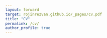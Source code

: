 ```yaml
---
layout: forward
target: rojinrezvan.github.io/_pages/cv.pdf
title: "CV"
permalink: /cv/
author_profile: true
---
```

